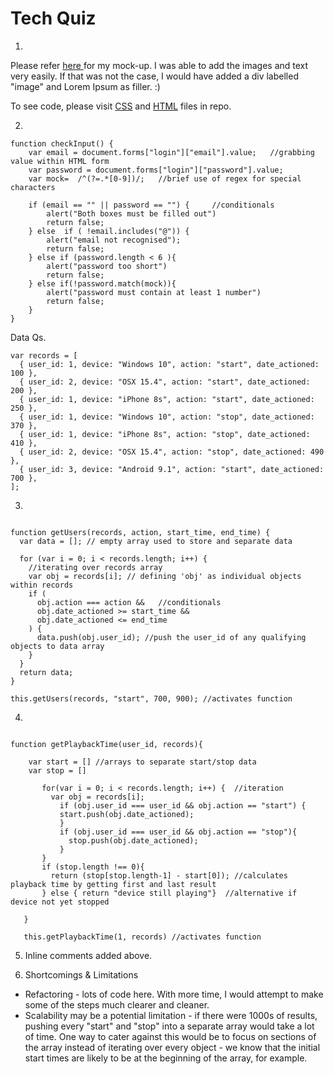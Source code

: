 # Tech Quiz 


1. 

Please refer <a href="http://lizzie-mockup-tech.s3-website.us-east-2.amazonaws.com">here </a> for my mock-up. I was able to add the images and text very easily. If that was not the case, I would have added a div labelled "image" and Lorem Ipsum as filler.  :)

To see code, please visit [CSS](https://github.com/LTurns/responsive_design/blob/master/css/stylesheet.css) and [HTML](https://github.com/LTurns/responsive_design/blob/master/index.html) files in repo.

2. 
````
function checkInput() {
    var email = document.forms["login"]["email"].value;   //grabbing value within HTML form
    var password = document.forms["login"]["password"].value;
    var mock=  /^(?=.*[0-9])/;   //brief use of regex for special characters 

    if (email == "" || password == "") {     //conditionals 
        alert("Both boxes must be filled out") 
        return false;
    } else  if ( !email.includes("@")) {
        alert("email not recognised");
        return false;
    } else if (password.length < 6 ){
        alert("password too short")
        return false;
    } else if(!password.match(mock)){
        alert("password must contain at least 1 number")
        return false;
    } 
}  

````

Data Qs.

````
var records = [
  { user_id: 1, device: "Windows 10", action: "start", date_actioned: 100 },
  { user_id: 2, device: "OSX 15.4", action: "start", date_actioned: 200 },
  { user_id: 1, device: "iPhone 8s", action: "start", date_actioned: 250 },
  { user_id: 1, device: "Windows 10", action: "stop", date_actioned: 370 },
  { user_id: 1, device: "iPhone 8s", action: "stop", date_actioned: 410 },
  { user_id: 2, device: "OSX 15.4", action: "stop", date_actioned: 490 },
  { user_id: 3, device: "Android 9.1", action: "start", date_actioned: 700 },
];

````


3. 

````

function getUsers(records, action, start_time, end_time) {
  var data = []; // empty array used to store and separate data

  for (var i = 0; i < records.length; i++) {
    //iterating over records array
    var obj = records[i]; // defining 'obj' as individual objects within records
    if (
      obj.action === action &&   //conditionals
      obj.date_actioned >= start_time &&
      obj.date_actioned <= end_time
    ) {
      data.push(obj.user_id); //push the user_id of any qualifying objects to data array
    }
  }
  return data;
}

this.getUsers(records, "start", 700, 900); //activates function

````

4. 

````

function getPlaybackTime(user_id, records){

    var start = [] //arrays to separate start/stop data
    var stop = []
   
       for(var i = 0; i < records.length; i++) {  //iteration
         var obj = records[i];
           if (obj.user_id === user_id && obj.action == "start") {
           start.push(obj.date_actioned);
           }
           if (obj.user_id === user_id && obj.action == "stop"){
             stop.push(obj.date_actioned);
           }
       } 
       if (stop.length !== 0){
         return (stop[stop.length-1] - start[0]); //calculates playback time by getting first and last result
       } else { return "device still playing"}  //alternative if device not yet stopped
        
   }
   
   this.getPlaybackTime(1, records) //activates function

   ````

5. Inline comments added above. 

6. Shortcomings & Limitations

* Refactoring - lots of code here. With more time, I would attempt to make some of the steps much clearer and cleaner. 
* Scalability may be a potential limitation - if there were 1000s of results, pushing every "start" and "stop" into a
separate array would take a lot of time. One way to cater against this would be to focus on sections of the array instead of iterating over every object - we know that the initial start times are likely to be at the beginning of the array, for example. 




